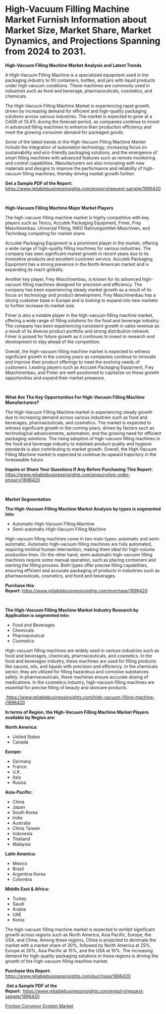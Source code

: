 <p><h1>High-Vacuum Filling Machine Market Furnish Information about Market Size, Market Share, Market Dynamics, and Projections Spanning from 2024 to 2031.</h1></p><p><strong>High-Vacuum Filling Machine Market Analysis and Latest Trends</strong></p>
<p><p>A High-Vacuum Filling Machine is a specialized equipment used in the packaging industry to fill containers, bottles, and jars with liquid products under high vacuum conditions. These machines are commonly used in industries such as food and beverage, pharmaceuticals, cosmetics, and chemicals.</p><p>The High-Vacuum Filling Machine Market is experiencing rapid growth, driven by increasing demand for efficient and high-quality packaging solutions across various industries. The market is expected to grow at a CAGR of 13.4% during the forecast period, as companies continue to invest in advanced filling machines to enhance their production efficiency and meet the growing consumer demand for packaged goods.</p><p>Some of the latest trends in the High-Vacuum Filling Machine Market include the integration of automation technology, increasing focus on sustainability and eco-friendly packaging solutions, and the emergence of smart filling machines with advanced features such as remote monitoring and control capabilities. Manufacturers are also innovating with new materials and designs to improve the performance and reliability of high-vacuum filling machines, thereby driving market growth further.</p></p>
<p><strong>Get a Sample PDF of the Report:&nbsp;</strong> <a href="https://www.reliablebusinessinsights.com/enquiry/request-sample/1896420">https://www.reliablebusinessinsights.com/enquiry/request-sample/1896420</a></p>
<p>&nbsp;</p>
<p><strong>High-Vacuum Filling Machine Major Market Players</strong></p>
<p><p>The high-vacuum filling machine market is highly competitive with key players such as Tenco, Accutek Packaging Equipment, Fimer, Frey Maschinenbau, Universal Filling, NIKO Nahrungsmittel-Maschinen, and Technibag competing for market share. </p><p>Accutek Packaging Equipment is a prominent player in the market, offering a wide range of high-quality filling machines for various industries. The company has seen significant market growth in recent years due to its innovative products and excellent customer service. Accutek Packaging Equipment has a strong presence in the North American market and is expanding its reach globally.</p><p>Another key player, Frey Maschinenbau, is known for its advanced high-vacuum filling machines designed for precision and efficiency. The company has been experiencing steady market growth as a result of its focus on technology and product development. Frey Maschinenbau has a strong customer base in Europe and is looking to expand into new markets to further increase its market size.</p><p>Fimer is also a notable player in the high-vacuum filling machine market, offering a wide range of filling solutions for the food and beverage industry. The company has been experiencing consistent growth in sales revenue as a result of its diverse product portfolio and strong distribution network. Fimer is poised for future growth as it continues to invest in research and development to stay ahead of the competition.</p><p>Overall, the high-vacuum filling machine market is expected to witness significant growth in the coming years as companies continue to innovate and improve their product offerings to meet the evolving needs of customers. Leading players such as Accutek Packaging Equipment, Frey Maschinenbau, and Fimer are well-positioned to capitalize on these growth opportunities and expand their market presence.</p></p>
<p>&nbsp;</p>
<p><strong>What Are The Key Opportunities For High-Vacuum Filling Machine Manufacturers?</strong></p>
<p><p>The High-Vacuum Filling Machine market is experiencing steady growth due to increasing demand across various industries such as food and beverages, pharmaceuticals, and cosmetics. The market is expected to witness significant growth in the coming years, driven by factors such as technological advancements, automation, and the growing need for efficient packaging solutions. The rising adoption of high-vacuum filling machines in the food and beverage industry to maintain product quality and hygiene standards is also contributing to market growth. Overall, the High-Vacuum Filling Machine market is expected to continue its upward trajectory in the foreseeable future.</p></p>
<p><strong>Inquire or Share Your Questions If Any Before Purchasing This Report:</strong> <a href="https://www.reliablebusinessinsights.com/enquiry/pre-order-enquiry/1896420">https://www.reliablebusinessinsights.com/enquiry/pre-order-enquiry/1896420</a></p>
<p>&nbsp;</p>
<p><strong>Market Segmentation</strong></p>
<p><strong>The High-Vacuum Filling Machine Market Analysis by types is segmented into:</strong></p>
<p><ul><li>Automatic High-Vacuum Filling Machine</li><li>Semi-automatic High-Vacuum Filling Machine</li></ul></p>
<p><p>High-vacuum filling machines come in two main types: automatic and semi-automatic. Automatic high-vacuum filling machines are fully automated, requiring minimal human intervention, making them ideal for high-volume production lines. On the other hand, semi-automatic high-vacuum filling machines require some manual operation, such as placing containers and starting the filling process. Both types offer precise filling capabilities, ensuring efficient and accurate packaging of products in industries such as pharmaceuticals, cosmetics, and food and beverages.</p></p>
<p><strong>Purchase this Report:&nbsp;</strong><a href="https://www.reliablebusinessinsights.com/purchase/1896420">https://www.reliablebusinessinsights.com/purchase/1896420</a></p>
<p>&nbsp;</p>
<p><strong>The High-Vacuum Filling Machine Market Industry Research by Application is segmented into:</strong></p>
<p><ul><li>Food and Beverages</li><li>Chemicals</li><li>Pharmaceutical</li><li>Cosmetics</li></ul></p>
<p><p>High-vacuum filling machines are widely used in various industries such as food and beverages, chemicals, pharmaceuticals, and cosmetics. In the food and beverages industry, these machines are used for filling products like sauces, oils, and liquids with precision and efficiency. In the chemicals sector, they are utilized for filling hazardous and corrosive substances safely. In pharmaceuticals, these machines ensure accurate dosing of medications. In the cosmetics industry, high-vacuum filling machines are essential for precise filling of beauty and skincare products.</p></p>
<p><a href="https://www.reliablebusinessinsights.com/high-vacuum-filling-machine-r1896420">&nbsp;https://www.reliablebusinessinsights.com/high-vacuum-filling-machine-r1896420</a></p>
<p><strong>In terms of Region, the High-Vacuum Filling Machine Market Players available by Region are:</strong></p>
<p>
    <p> <strong> North America: </strong>
        <ul>
            <li>United States</li>
            <li>Canada</li>
        </ul>
        </p> 
    <p> <strong> Europe: </strong>
        <ul>
            <li>Germany</li>
            <li>France</li>
            <li>U.K.</li>
            <li>Italy</li>
            <li>Russia</li>
        </ul>
        </p> 
    <p> <strong> Asia-Pacific: </strong>
        <ul>
            <li>China</li>
            <li>Japan</li>
            <li>South Korea</li>
            <li>India</li>
            <li>Australia</li>
            <li>China Taiwan</li>
            <li>Indonesia</li>
            <li>Thailand</li>
            <li>Malaysia</li>
        </ul>
        </p> 
    <p> <strong> Latin America: </strong>
        <ul>
            <li>Mexico</li>
            <li>Brazil</li>
            <li>Argentina Korea</li>
            <li>Colombia</li>
        </ul>
        </p> 
    <p> <strong> Middle East & Africa: </strong>
        <ul>
            <li>Turkey</li>
            <li>Saudi</li>
            <li>Arabia</li>
            <li>UAE</li>
            <li>Korea</li>
        </ul>
    </p>
    </p>
<p><p>The high-vacuum filling machine market is expected to exhibit significant growth across regions such as North America, Asia Pacific, Europe, the USA, and China. Among these regions, China is projected to dominate the market with a market share of 30%, followed by North America at 25%, Europe at 20%, Asia Pacific at 15%, and the USA at 10%. The increasing demand for high-quality packaging solutions in these regions is driving the growth of the high-vacuum filling machine market.</p></p>
<p><strong>Purchase this Report: </strong><a href="https://www.reliablebusinessinsights.com/purchase/1896420">https://www.reliablebusinessinsights.com/purchase/1896420</a></p>
<p>&nbsp;<strong>Get a Sample PDF of the Report:&nbsp;&nbsp;</strong><a href="https://www.reliablebusinessinsights.com/enquiry/request-sample/1896420">https://www.reliablebusinessinsights.com/enquiry/request-sample/1896420</a></p>
<p><strong></strong></p>
<p><p><a href="https://github.com/joannagoyvaerts/Market-Research-Report-List-3/blob/main/friction-conveyor-system-market.md">Friction Conveyor System Market</a></p></p>